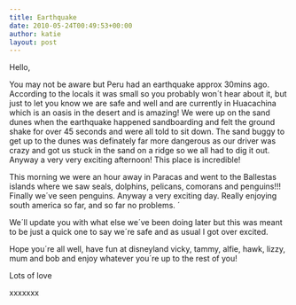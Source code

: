 ```yaml
---
title: Earthquake
date: 2010-05-24T00:49:53+00:00
author: katie
layout: post
---
```

Hello,

You may not be aware but Peru had an earthquake approx 30mins ago. According to the locals it was small so you probably won´t hear about it, but just to let you know we are safe and well and are currently in Huacachina which is an oasis in the desert and is amazing! We were up on the sand dunes when the earthquake happened sandboarding and felt the ground shake for over 45 seconds and were all told to sit down. The sand buggy to get up to the dunes was definately far more dangerous as our driver was crazy and got us stuck in the sand on a ridge so we all had to dig it out. Anyway a very very exciting afternoon! This place is incredible!

This morning we were an hour away in Paracas and went to the Ballestas islands where we saw seals, dolphins, pelicans, comorans and penguins!!! Finally we´ve seen penguins. Anyway a very exciting day. Really enjoying south america so far, and so far no problems. ´

We´ll update you with what else we´ve been doing later but this was meant to be just a quick one to say we´re safe and as usual I got over excited.

Hope you´re all well, have fun at disneyland vicky, tammy, alfie, hawk, lizzy, mum and bob and enjoy whatever you´re up to the rest of you!

Lots of love

xxxxxxx